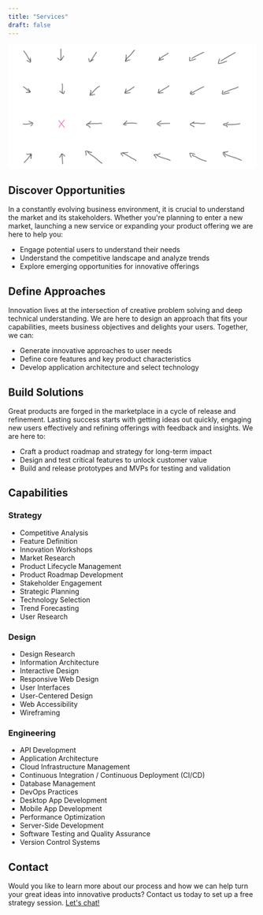 ```yaml
---
title: "Services"
draft: false
---
```


![Vectors](/images/vectors.svg)

## Discover Opportunities

In a constantly evolving business environment, it is crucial to understand the market and its stakeholders. Whether you're planning to enter a new market, launching a new service or expanding your product offering we are here to help you:

- Engage potential users to understand their needs
- Understand the competitive landscape and analyze trends
- Explore emerging opportunities for innovative offerings


## Define Approaches

Innovation lives at the intersection of creative problem solving and deep technical understanding. We are here to design an approach that fits your capabilities, meets business objectives and delights your users. Together, we can:

- Generate innovative approaches to user needs
- Define core features and key product characteristics
- Develop application architecture and select technology


## Build Solutions

Great products are forged in the marketplace in a cycle of release and refinement. Lasting success starts with getting ideas out quickly, engaging new users effectively and refining offerings with feedback and insights. We are here to:

- Craft a product roadmap and strategy for long-term impact
- Design and test critical features to unlock customer value
- Build and release prototypes and MVPs for testing and validation


## Capabilities

### Strategy
- Competitive Analysis
- Feature Definition
- Innovation Workshops
- Market Research
- Product Lifecycle Management
- Product Roadmap Development
- Stakeholder Engagement
- Strategic Planning
- Technology Selection
- Trend Forecasting
- User Research

### Design
- Design Research
- Information Architecture
- Interactive Design
- Responsive Web Design
- User Interfaces
- User-Centered Design
- Web Accessibility
- Wireframing

### Engineering
- API Development
- Application Architecture
- Cloud Infrastructure Management
- Continuous Integration / Continuous Deployment (CI/CD)
- Database Management
- DevOps Practices
- Desktop App Development
- Mobile App Development
- Performance Optimization
- Server-Side Development
- Software Testing and Quality Assurance
- Version Control Systems


## Contact

Would you like to learn more about our process and how we can help turn your great ideas into innovative products? Contact us today to set up a free strategy session. [Let's chat!](/contact)
